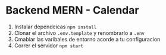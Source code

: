 # Backend MERN - Calendar

1. Instalar dependeicas `npm install`
2. Clonar el archivo `.env.template` y renombrarlo a `.env`
3. Cmabiar las varibales de entorno acorde a tu configuracion
4. Correr el servidor `npm start`